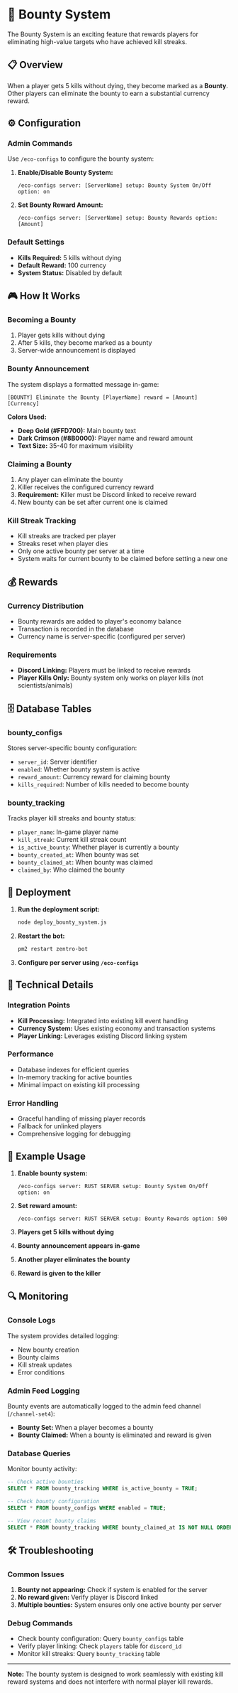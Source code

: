 # 🎯 Bounty System

The Bounty System is an exciting feature that rewards players for eliminating high-value targets who have achieved kill streaks.

## 📋 Overview

When a player gets 5 kills without dying, they become marked as a **Bounty**. Other players can eliminate the bounty to earn a substantial currency reward.

## ⚙️ Configuration

### Admin Commands

Use `/eco-configs` to configure the bounty system:

1. **Enable/Disable Bounty System:**
   ```
   /eco-configs server: [ServerName] setup: Bounty System On/Off option: on
   ```

2. **Set Bounty Reward Amount:**
   ```
   /eco-configs server: [ServerName] setup: Bounty Rewards option: [Amount]
   ```

### Default Settings
- **Kills Required:** 5 kills without dying
- **Default Reward:** 100 currency
- **System Status:** Disabled by default

## 🎮 How It Works

### Becoming a Bounty
1. Player gets kills without dying
2. After 5 kills, they become marked as a bounty
3. Server-wide announcement is displayed

### Bounty Announcement
The system displays a formatted message in-game:
```
[BOUNTY] Eliminate the Bounty [PlayerName] reward = [Amount] [Currency]
```

**Colors Used:**
- **Deep Gold (#FFD700):** Main bounty text
- **Dark Crimson (#8B0000):** Player name and reward amount
- **Text Size:** 35-40 for maximum visibility

### Claiming a Bounty
1. Any player can eliminate the bounty
2. Killer receives the configured currency reward
3. **Requirement:** Killer must be Discord linked to receive reward
4. New bounty can be set after current one is claimed

### Kill Streak Tracking
- Kill streaks are tracked per player
- Streaks reset when player dies
- Only one active bounty per server at a time
- System waits for current bounty to be claimed before setting a new one

## 💰 Rewards

### Currency Distribution
- Bounty rewards are added to player's economy balance
- Transaction is recorded in the database
- Currency name is server-specific (configured per server)

### Requirements
- **Discord Linking:** Players must be linked to receive rewards
- **Player Kills Only:** Bounty system only works on player kills (not scientists/animals)

## 🗄️ Database Tables

### bounty_configs
Stores server-specific bounty configuration:
- `server_id`: Server identifier
- `enabled`: Whether bounty system is active
- `reward_amount`: Currency reward for claiming bounty
- `kills_required`: Number of kills needed to become bounty

### bounty_tracking
Tracks player kill streaks and bounty status:
- `player_name`: In-game player name
- `kill_streak`: Current kill streak count
- `is_active_bounty`: Whether player is currently a bounty
- `bounty_created_at`: When bounty was set
- `bounty_claimed_at`: When bounty was claimed
- `claimed_by`: Who claimed the bounty

## 🚀 Deployment

1. **Run the deployment script:**
   ```bash
   node deploy_bounty_system.js
   ```

2. **Restart the bot:**
   ```bash
   pm2 restart zentro-bot
   ```

3. **Configure per server using `/eco-configs`**

## 🔧 Technical Details

### Integration Points
- **Kill Processing:** Integrated into existing kill event handling
- **Currency System:** Uses existing economy and transaction systems
- **Player Linking:** Leverages existing Discord linking system

### Performance
- Database indexes for efficient queries
- In-memory tracking for active bounties
- Minimal impact on existing kill processing

### Error Handling
- Graceful handling of missing player records
- Fallback for unlinked players
- Comprehensive logging for debugging

## 🎯 Example Usage

1. **Enable bounty system:**
   ```
   /eco-configs server: RUST SERVER setup: Bounty System On/Off option: on
   ```

2. **Set reward amount:**
   ```
   /eco-configs server: RUST SERVER setup: Bounty Rewards option: 500
   ```

3. **Players get 5 kills without dying**
4. **Bounty announcement appears in-game**
5. **Another player eliminates the bounty**
6. **Reward is given to the killer**

## 🔍 Monitoring

### Console Logs
The system provides detailed logging:
- New bounty creation
- Bounty claims
- Kill streak updates
- Error conditions

### Admin Feed Logging
Bounty events are automatically logged to the admin feed channel (`/channel-set4`):
- **Bounty Set:** When a player becomes a bounty
- **Bounty Claimed:** When a bounty is eliminated and reward is given

### Database Queries
Monitor bounty activity:
```sql
-- Check active bounties
SELECT * FROM bounty_tracking WHERE is_active_bounty = TRUE;

-- Check bounty configuration
SELECT * FROM bounty_configs WHERE enabled = TRUE;

-- View recent bounty claims
SELECT * FROM bounty_tracking WHERE bounty_claimed_at IS NOT NULL ORDER BY bounty_claimed_at DESC;
```

## 🛠️ Troubleshooting

### Common Issues
1. **Bounty not appearing:** Check if system is enabled for the server
2. **No reward given:** Verify player is Discord linked
3. **Multiple bounties:** System ensures only one active bounty per server

### Debug Commands
- Check bounty configuration: Query `bounty_configs` table
- Verify player linking: Check `players` table for `discord_id`
- Monitor kill streaks: Query `bounty_tracking` table

---

**Note:** The bounty system is designed to work seamlessly with existing kill reward systems and does not interfere with normal player kill rewards.
